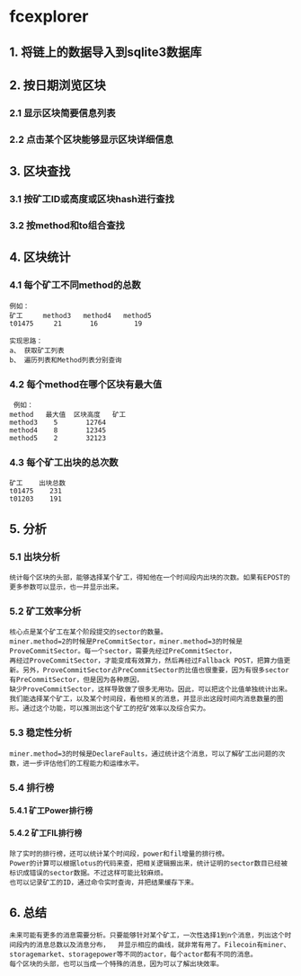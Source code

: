 # fcexplorer
## 1. 将链上的数据导入到sqlite3数据库
## 2. 按日期浏览区块
### 2.1 显示区块简要信息列表
### 2.2 点击某个区块能够显示区块详细信息
## 3. 区块查找
### 3.1 按矿工ID或高度或区块hash进行查找
### 3.2 按method和to组合查找
## 4. 区块统计
### 4.1 每个矿工不同method的总数
    例如：
    矿工     method3   method4   method5
    t01475     21       16         19
    
    实现思路：
    a、 获取矿工列表
    b、 遍历列表和Method列表分别查询

### 4.2 每个method在哪个区块有最大值
     例如：
    method   最大值  区块高度   矿工
    method3    5       12764
    method4    8       12345
    method5    2       32123

### 4.3 每个矿工出块的总次数
    矿工    出块总数
    t01475    231
    t01203    191

## 5. 分析
### 5.1 出块分析
    统计每个区块的头部，能够选择某个矿工，得知他在一个时间段内出块的次数。如果有EPOST的更多参数可以显示，也一并显示出来。

### 5.2 矿工效率分析
    核心点是某个矿工在某个阶段提交的sector的数量。
    miner.method=2的时候是PreCommitSector，miner.method=3的时候是ProveCommitSector。每一个sector，需要先经过PreCommitSector，
    再经过ProveCommitSector，才能变成有效算力，然后再经过Fallback POST，把算力值更新。另外，ProveCommitSector占PreCommitSector的比值也很重要，因为有很多sector有PreCommitSector，但是因为各种原因，
    缺少ProveCommitSector，这样导致做了很多无用功。因此，可以把这个比值单独统计出来。
    我们能选择某个矿工，以及某个时间段，看他相关的消息，并显示出这段时间内消息数量的图形。通过这个功能，可以推测出这个矿工的挖矿效率以及综合实力。

### 5.3 稳定性分析
    miner.method=3的时候是DeclareFaults，通过统计这个消息，可以了解矿工出问题的次数，进一步评估他们的工程能力和运维水平。

### 5.4 排行榜
#### 5.4.1 矿工Power排行榜
#### 5.4.2 矿工FIL排行榜
    除了实时的排行榜，还可以统计某个时间段，power和fil增量的排行榜。
    Power的计算可以根据lotus的代码来查，把相关逻辑搬出来，统计证明的sector数目已经被标识成错误的sector数据。不过这样可能比较麻烦。
    也可以记录矿工的ID，通过命令实时查询，并把结果缓存下来。

## 6. 总结
    未来可能有更多的消息需要分析。只要能够针对某个矿工，一次性选择1到n个消息，列出这个时间段内的消息总数以及消息分布，	并显示相应的曲线，就非常有用了。Filecoin有miner、storagemarket、storagepower等不同的actor，每个actor都有不同的消息。
    每个区块的头部，也可以当成一个特殊的消息，因为可以了解出块效率。


